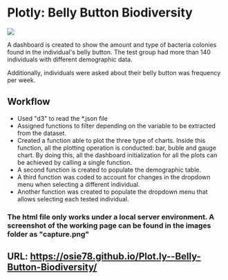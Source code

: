 # Plotly: Belly Button Biodiversity

![](https://spencers.scene7.com/is/image/Spencers/belly%2Dpeircing?$fullsize1200$)


A dashboard is created to show the amount and type of bacteria colonies found in the individual's belly button. The test group had more than 140 individuals with different demographic data. 

Additionally,  individuals were asked about their belly button was frequency per week. 

## Workflow
* Used "d3" to read the *.json file
* Assigned functions to filter depending on the variable to be extracted from the dataset. 
* Created a function able to plot the three type of charts. Inside this function, all the plotting operation is conducted: bar, buble and gauge chart. By doing this, all the dashboard initialization for all the plots can be achieved by calling a single function. 
* A second function is created to populate the demographic table. 
* A third function was coded to account for changes in the dropdown menu when selecting a different individual. 
* Another function was created to populate the dropdown menu that allows selecting each tested individual. 


### The html file only works under a local server environment. A screenshot of the working page can be found in the images folder as "capture.png"

## URL: https://osie78.github.io/Plot.ly--Belly-Button-Biodiversity/
